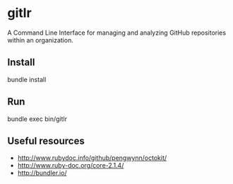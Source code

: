 gitlr
=====

A Command Line Interface for managing and analyzing GitHub repositories within an organization.

Install
-------
bundle install 

Run
---
bundle exec bin/gitlr

Useful resources
----------------
 * http://www.rubydoc.info/github/pengwynn/octokit/
 * http://www.ruby-doc.org/core-2.1.4/
 * http://bundler.io/

